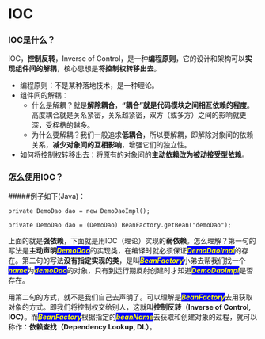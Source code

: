 # IOC
### IOC是什么？
IOC，**控制反转**，Inverse of Control，是一种**编程原则**，它的设计和架构可以**实现组件间的解耦**，核心思想是**将控制权转移出去**。  
- 编程原则：不是某种落地技术，是一种理论。
- 组件间的解耦：
  - 什么是解耦？就是**解除耦合**，**“耦合”就是代码模块之间相互依赖的程度**。高度耦合就是关系紧密，关系越紧密，双方（或多方）之间的影响就更深，受桎梏的越多。
  - 为什么要解耦？我们一般追求**低耦合**，所以要解耦，即解除对象间的依赖关系，**减少对象间的互相影响**，增强它们的独立性。
- 如何将控制权转移出去：将原有的对象间的**主动依赖改为被动接受型依赖**。

### 怎么使用IOC？
#####例子如下(Java)：
```java{.line-numbers}
private DemoDao dao = new DemoDaoImpl();

private DemoDao dao = (DemoDao) BeanFactory.getBean("demoDao");
```
上面的就是**强依赖**，下面就是用IOC（理论）实现的**弱依赖**。怎么理解？第一句的写法是**主动声明**<text style="color:yellow;background-color:blue;font-style:italic;font-weight:bold">DemoDao</text>的实现类，在编译时就必须保证<text style="color:yellow;background-color:blue;font-style:italic;font-weight:bold">DemoDaoImpl</text>的存在。第二句的写法**没有指定实现的类**，是叫<text style="color:yellow;background-color:blue;font-style:italic;font-weight:bold">BeanFactory</text>小弟去帮我们找一个<text style="color:yellow;background-color:blue;font-style:italic;font-weight:bold">name</text>为<text style="color:yellow;background-color:blue;font-style:italic;font-weight:bold">demoDao</text>的对象，只有到运行期反射创建时才知道<text style="color:yellow;background-color:blue;font-style:italic;font-weight:bold">DemoDaoImpl</text>是否存在。  

用第二句的方式，就不是我们自己去声明了。可以理解是<text style="color:yellow;background-color:blue;font-style:italic;font-weight:bold">BeanFactory</text>去用获取对象的方式。即我们将控制权交给别人，这就叫**控制反转（Inverse of Control, IOC）**。而<text style="color:yellow;background-color:blue;font-style:italic;font-weight:bold">BeanFactory</text>根据指定的<text style="color:yellow;background-color:blue;font-style:italic;font-weight:bold">beanName</text>去获取和创建对象的过程，就可以称作：**依赖查找（Dependency Lookup, DL）**。